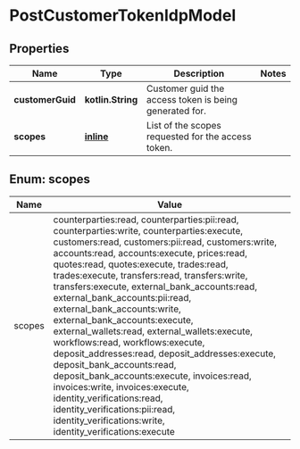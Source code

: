 
# PostCustomerTokenIdpModel

## Properties
Name | Type | Description | Notes
------------ | ------------- | ------------- | -------------
**customerGuid** | **kotlin.String** | Customer guid the access token is being generated for. | 
**scopes** | [**inline**](#kotlin.collections.Set&lt;Scopes&gt;) | List of the scopes requested for the access token. | 


<a name="kotlin.collections.Set<Scopes>"></a>
## Enum: scopes
Name | Value
---- | -----
scopes | counterparties:read, counterparties:pii:read, counterparties:write, counterparties:execute, customers:read, customers:pii:read, customers:write, accounts:read, accounts:execute, prices:read, quotes:read, quotes:execute, trades:read, trades:execute, transfers:read, transfers:write, transfers:execute, external_bank_accounts:read, external_bank_accounts:pii:read, external_bank_accounts:write, external_bank_accounts:execute, external_wallets:read, external_wallets:execute, workflows:read, workflows:execute, deposit_addresses:read, deposit_addresses:execute, deposit_bank_accounts:read, deposit_bank_accounts:execute, invoices:read, invoices:write, invoices:execute, identity_verifications:read, identity_verifications:pii:read, identity_verifications:write, identity_verifications:execute



